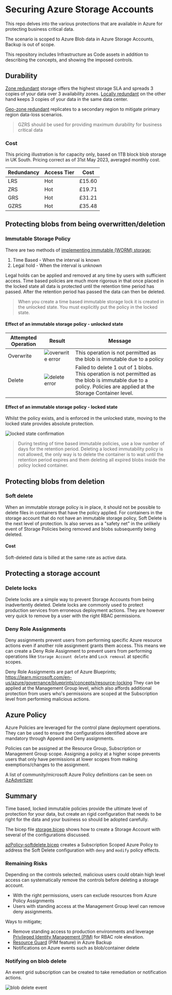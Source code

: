 # Securing Azure Storage Accounts

This repo delves into the various protections that are available in Azure for protecting business critical data.

The scenario is scoped to Azure Blob data in Azure Storage Accounts, Backup is out of scope.

This repository includes Infrastructure as Code assets in addition to describing the concepts, and showing the imposed controls.

## Durability

[Zone redundant](https://learn.microsoft.com/en-us/azure/storage/common/storage-redundancy#zone-redundant-storage) storage offers the highest storage SLA and spreads 3 copies of your data over 3 availability zones. [Locally redundant](https://learn.microsoft.com/en-us/azure/storage/common/storage-redundancy#locally-redundant-storage) on the other hand keeps 3 copies of your data in the same data center.

[Geo-zone redundant](https://learn.microsoft.com/en-us/azure/storage/common/storage-redundancy#geo-zone-redundant-storage) replicates to a secondary region to mitigate primary region data-loss scenarios.

> GZRS should be used for providing maximum durability for business critical data

### Cost

This pricing illustration is for capacity only, based on 1TB block blob storage in UK South. Pricing correct as of 31st May 2023, averaged monthly cost.

Redundancy | Access Tier | Cost 
---------- | ----------- | ----
LRS | Hot | £15.60
ZRS | Hot | £19.71
GRS | Hot | £31.21
GZRS | Hot | £35.48

## Protecting blobs from being overwritten/deletion

### Immutable Storage Policy

There are two methods of [implementing immutable (WORM) storage](https://learn.microsoft.com/azure/storage/blobs/immutable-storage-overview);

1. Time Based - When the interval is known
2. Legal hold - When the interval is unknown

Legal holds can be applied and removed at any time by users with sufficient access. Time based policies are much more rigorous in that once placed in the locked state all data is protected until the retention time period has passed. After the retention period has passed the data can then be deleted.

> When you create a time based immutable storage lock it is created in the unlocked state. You must explicitly put the policy in the locked state.

#### Effect of an immutable storage policy - unlocked state

Attempted Operation | Result | Message
------------------- | ------ | -------
Overwrite | ![overwrite error](assets/immutable-worm.png) | This operation is not permitted as the blob is immutable due to a policy
Delete | ![delete error](assets/immutable-worm-delete.png) | Failed to delete 1 out of 1 blobs. This operation is not permitted as the blob is immutable due to a policy. Policies are applied at the Storage Container level.

#### Effect of an immutable storage policy - locked state

Whilst the policy exists, and is enforced in the unlocked state, moving to the locked state provides absolute protection.

![locked state confirmation](assets/locking-policy.png)

> During testing of time based immutable policies, use a low number of days for the retention period. Deleting a locked immutability policy is not allowed, the only way is to delete the container is to wait until the retention period expires and them deleting all expired blobs inside the policy locked container. 


## Protecting blobs from deletion

### Soft delete

When an immutable storage policy is in place, it should not be possible to delete files in containers that have the policy applied. For containers in the storage account that do not have an immutable storage policy, Soft Delete is the next level of protection. Is also serves as a "safety net" in the unlikely event of Storage Policies being removed and blobs subsequently being deleted. 

#### Cost

Soft-deleted data is billed at the same rate as active data.

## Protecting a storage account

### Delete locks

Delete locks are a simple way to prevent Storage Accounts from being inadvertently deleted. Delete locks are commonly used to protect production services from erroneous deployment actions. They are however very quick to remove by a user with the right RBAC permissions.

### Deny Role Assignments

Deny assignments prevent users from performing specific Azure resource actions even if another role assignment grants them access. This means we can create a Deny Role Assignment to prevent users from performing operations like `Storage Account delete` and `Lock removal` at specific scopes.

Deny Role Assignments are part of Azure Blueprints; https://learn.microsoft.com/en-us/azure/governance/blueprints/concepts/resource-locking
They can be applied at the Management Group level, which also affords additional protection from users who's permissions are scoped at the Subscription level from performing malicious actions.

## Azure Policy

Azure Policies are leveraged for the control plane deployment operations. They can be used to ensure the configurations identified above are mandatory through Append and Deny assignments.

Policies can be assigned at the Resource Group, Subscription or Management Group scope. Assigning a policy at a higher scope prevents users that only have permissions at lower scopes from making exemptions/changes to the assignment.

A list of community/microsoft Azure Policy definitions can be seen on [AzAdvertizer](https://www.azadvertizer.net/azpolicyadvertizer_all.html#%7B%22col_7%22%3A%7B%22flt%22%3A%22deleteRetentionPolicy%22%7D%7D)

## Summary

Time based, locked immutable policies provide the ultimate level of protection for your data, but create an rigid configuration that needs to be right for the data and your business so should be adopted carefully.

The bicep file [storage.bicep](storage.bicep) shows how to create a Storage Account with several of the configurations discussed.

[azPolicy-softdelete.bicep](azPolicy-softdelete.bicep) creates a Subscription Scoped Azure Policy to address the Soft Delete configuration with `deny` and `modify` policy effects.

### Remaining Risks

Depending on the controls selected, malicious users could obtain high level access can systematically remove the controls before deleting a storage account.
- With the right permissions, users can exclude resources from Azure Policy Assignments
- Users with standing access at the Management Group level can remove deny assignments.

Ways to mitigate;

- Remove standing access to production environments and leverage [Privileged Identity Management (PIM)](https://learn.microsoft.com/en-us/azure/active-directory/privileged-identity-management/pim-configure) for RBAC role elevation.
- [Resource Guard](https://learn.microsoft.com/azure/backup/multi-user-authorization?pivots=vaults-recovery-services-vault&tabs=azure-portal) (PIM feature) in Azure Backup
- Notifications on Azure events such as blob/container delete

### Notifying on blob delete

An event grid subscription can be created to take remediation or notification actions.

![blob delete event](assets/eventgrid.png)

